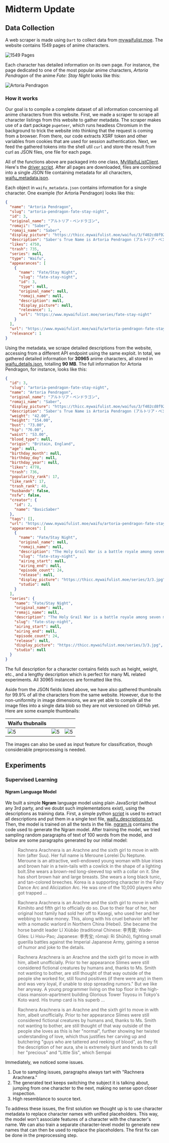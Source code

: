 # Midterm Update

## Data Collection

A web scraper is made using `Dart` to collect data from [mywaifulist.moe](https://mywaifulist.moe). The website contains 1549 pages of anime characters. 

![1549 Pages](images/1549_pages.png)

Each character has detailed information on its own page. For instance, the page dedicated to one of the most popular anime characters, *Artoria Pendragon* of the anime *Fate: Stay Night* looks like this:

![Artoria Pendragon](images/artoria_pendragon.png)

### How it works

Our goal is to compile a complete dataset of all information concerning all anime characters from this website. First, we made a scraper to scrape all character listings from this website to gather metadata. The scraper makes use of a dart package `pupeteer`, which runs headless Chromium in the background to trick the website into thinking that the request is coming from a browser. From there, our code extracts XSRF token and other variables from cookies that are used for session authentication. Next, we feed the gathered tokens into the shell util `curl` and store the result from curl as JSON files, one file for each page. 

All of the functions above are packaged into one class, [MyWaifuListClient](https://github.com/JiachenRen/get_waifu/blob/628fbe6c23a15e56561f3b9ee5f8470ea35294d4/lib/my_waifu_list_client.dart). Here's the [driver script](https://github.com/JiachenRen/get_waifu/blob/628fbe6c23a15e56561f3b9ee5f8470ea35294d4/scripts/get_waifu_metadata.dart). After all pages are downloaded, files are combined into a single JSON file containing metadata for all characters, [waifu_metadata.json](https://github.com/JiachenRen/get_waifu/blob/628fbe6c23a15e56561f3b9ee5f8470ea35294d4/data/waifu_metadata.json). 

Each object in `waifu_metadata.json` contains information for a single character. One example (for Artoria Pendragon) looks like this:

```json
{
  "name": "Artoria Pendragon",
  "slug": "artoria-pendragon-fate-stay-night",
  "id": 3,
  "original_name": "アルトリア・ペンドラゴン",
  "romaji": "Saber",
  "romaji_name": "Saber",
  "display_picture": "https://thicc.mywaifulist.moe/waifus/3/f402cd8f9243147e7d758efee5100482bcb4e23e7906f1f9cad80e96851311e0_thumb.jpeg",
  "description": "Saber's True Name is Artoria Pendragon (アルトリア・ペンドラゴン).\r\n\r\nA leg...",
  "likes": 4750,
  "trash": 735,
  "series": null,
  "type": "Waifu",
  "appearances": [
    {
      "name": "Fate/Stay Night",
      "slug": "fate-stay-night",
      "id": 3,
      "type": null,
      "original_name": null,
      "romaji_name": null,
      "description": null,
      "display_picture": null,
      "relevance": 1,
      "url": "https://www.mywaifulist.moe/series/fate-stay-night"
    }
  ],
  "url": "https://www.mywaifulist.moe/waifu/artoria-pendragon-fate-stay-night",
  "relevance": 1
}
```

Using the metadata, we scrape detailed descriptions from the website, accessing from a different API endpoint using the same exploit. In total, we gathered detailed information for **30965** anime characters, all stored in [waifu_details.json](https://github.com/JiachenRen/get_waifu/blob/628fbe6c23a15e56561f3b9ee5f8470ea35294d4/data/waifu_details.json), totalling **90 MB**. The full information for Artoria Pendragon, for instance, looks like this:

```json
{
  "id": 3,
  "slug": "artoria-pendragon-fate-stay-night",
  "name": "Artoria Pendragon",
  "original_name": "アルトリア・ペンドラゴン",
  "romaji_name": "Saber",
  "display_picture": "https://thicc.mywaifulist.moe/waifus/3/f402cd8f9243147e7d758efee5100482bcb4e23e7906f1f9cad80e96851311e0_thumb.jpeg",
  "description": "Saber's True Name is Artoria Pendragon (アルトリア・ペンドラゴン).\r\n\r\nA legendary king of Britain. Also called King of Knights.\r\n\r\nArtoria is a childhood name and, upon being raised as a king, she began to be called King Arthur.\r\nIn a age when chivalry had lost its beauty, with a holy sword in her hands, she brought about a brief moment of peace and final prosperity to Britain.\r\nA man in historical fact, but it seems that in this world she was a cross-dressing beauty.\r\n\r\nOne of the ideal kings that approves a virtuous life, a virtuous livelihood for the people.\r\nA character with no faults that aided the weak and broke the strong.\r\nCalm, cool and collected; an honor student who is always serious.\r\n...that being said, although rarely mentioned, there is something of a sore loser in her: she does not go easy on any kind of competition and gets greatly vexed upon losing.\r\n\r\nThe conclusion of Arthurian Legends marks the end of the age of knights.\r\nAlthough King Arthur managed to repel outside threats, she was not able to avoid the ruin of the land of Britain itself.\r\nThe rebellion of Mordred - one of the Knights of the Round Table - caused the country to be split into two, and the castle of knights, Camelot, lost its light.\r\n\r\nAt Camlann Hill, King Arthur defeated Mordred, but also sustained a wound herself and fell on her knees.\r\nJust before drawing her last breath, she gave custody of the holy sword to her last loyal retainer, Bedivere, and departed from this world.\r\n\r\nIt has been said that, after death, she was carried to Avalon - the utopia, paradise that does not exists anywhere in this world - and will save Britain again in the far away future.",
  "weight": "42.00",
  "height": "154.00",
  "bust": "73.00",
  "hip": "76.00",
  "waist": "53.00",
  "blood_type": null,
  "origin": "Britain, England",
  "age": null,
  "birthday_month": null,
  "birthday_day": null,
  "birthday_year": null,
  "likes": 4778,
  "trash": 736,
  "popularity_rank": 17,
  "like_rank": 17,
  "trash_rank": 40,
  "husbando": false,
  "nsfw": false,
  "creator": {
    "id": 2,
    "name": "BasicSaber"
  },
  "tags": [],
  "url": "https://www.mywaifulist.moe/waifu/artoria-pendragon-fate-stay-night",
  "appearances": [
    {
      "name": "Fate/Stay Night",
      "original_name": null,
      "romaji_name": null,
      "description": "The Holy Grail War is a battle royale among seven magi who serve as Masters. Masters, through the use of the command seals they are given when they enter the war, command Heroic Spirits known as Servants to fight for them in battle. In the Fifth Holy Grail War, Rin Toosaka is among the magi entering the competition. With her Servant, Archer, she hopes to obtain the ultimate prize—the Holy Grail, a magical artifact capable of granting its wielder any wish.\n\nOne of Rin's classmates, Emiya Shirou, accidentally enters the competition and ends up commanding a Servant of his own known as Saber. As they find themselves facing mutual enemies, Rin and Shirou decide to form a temporary alliance as they challenge their opponents in the Holy Grail War. \n",
      "slug": "fate-stay-night",
      "airing_start": null,
      "airing_end": null,
      "episode_count": 24,
      "release": null,
      "display_picture": "https://thicc.mywaifulist.moe/series/3/3.jpg",
      "studio": null
    }
  ],
  "series": {
    "name": "Fate/Stay Night",
    "original_name": null,
    "romaji_name": null,
    "description": "The Holy Grail War is a battle royale among seven magi who serve as Masters. Masters, through the use of the command seals they are given when they enter the war, command Heroic Spirits known as Servants to fight for them in battle. In the Fifth Holy Grail War, Rin Toosaka is among the magi entering the competition. With her Servant, Archer, she hopes to obtain the ultimate prize—the Holy Grail, a magical artifact capable of granting its wielder any wish.\n\nOne of Rin's classmates, Emiya Shirou, accidentally enters the competition and ends up commanding a Servant of his own known as Saber. As they find themselves facing mutual enemies, Rin and Shirou decide to form a temporary alliance as they challenge their opponents in the Holy Grail War. \n",
    "slug": "fate-stay-night",
    "airing_start": null,
    "airing_end": null,
    "episode_count": 24,
    "release": null,
    "display_picture": "https://thicc.mywaifulist.moe/series/3/3.jpg",
    "studio": null
  }
}
```

The full description for a character contains fields such as height, weight, etc., and a lengthy description which is perfect for many ML related experiments. All 30965 instances are formatted like this. 

Aside from the JSON fields listed above, we have also gathered thumbnails for 99.9% of all the characters from the same website. However, due to the non-uniformity in image dimensions, we are yet able to compile all the image files into a single data blob so they are not versioned on GitHub yet. Here are some example thumbnails:

| Waifu thubnails                     |                                      |                                      |
| ----------------------------------- | ------------------------------------ | ------------------------------------ |
| ![5](images/waifu_thumbnails/5.jpg) | ![5](images/waifu_thumbnails/10.jpg) | ![5](images/waifu_thumbnails/41.jpg) |

The images can also be used as input feature for classification, though considerable preprocessing is needed. 

## Experiments

### Supervised Learning

#### Ngram Language Model

We built a simple **Ngram** language model using plain JavaScript (without any 3rd party, and we doubt such implementations exist), using the descriptions as training data. First, a simple python [script](https://drive.google.com/file/d/1d6Ks7HS_rlv3ObqZZukClk2Jl_3hBZ-3/view?usp=sharing) is used to extract all descriptions and put them in a single text file, [waifu_descriptions.txt](https://drive.google.com/file/d/1bmiBIDz9F-J0EkFVqweJ0UH8cib6P8ZA/view?usp=sharing). Then, the model is trained on all the texts in the file. [ngram.js](https://drive.google.com/file/d/1QHl4f3Pki699wwP9ran0OVliolfnQaGL/view?usp=sharing) contains the code used to generate the Ngram model. After training the model, we tried sampling random paragraphs of text of 100 words from the model, and below are some paragraphs generated by our initial model:

> Rachnera Arachnera is an Arachne and the sixth girl to move in with him (after Suu). Her full name is Meroune Lorelei Du Neptune. Meroune is an attractive, well-endowed young woman with blue irises and brown hair in a twin-tails with a cowlick in the shape of a lighting bolt.She wears a brown-red long-sleeved top with a collar on it. She has short brown hair and large breasts. She wears a long black tunic, and tan-colored breeches. Korea is a supporting character in the Fairy Dance Arc and Alicization Arc. He was one of the 10,000 players who got trapped ...

> Rachnera Arachnera is an Arachne and the sixth girl to move in with Kimihito and fifth girl to officially do so. Due to their fear of her, her original host family had sold her off to Kasegi, who used her and her webbing to make money. This, along with his cruel behavior left her with a nomadic warlord in Northern China (Hebei). She became the horse bandit leader Lǐ Xiùbǎo (traditional Chinese: 李秀寶; Wade-Giles: Li Hsiu-Pao; Japanese: 李秀宝; rōmaji: Ri Shūhō), fighting small guerilla battles against the Imperial Japanese Army, gaining a sense of humor and joke to the details.

> Rachnera Arachnera is an Arachne and the sixth girl to move in with him, albeit unofficially. Prior to her appearance Slimes were still considered fictional creatures by humans and, thanks to Ms. Smith not wanting to bother, are still thought of that way outside of the people she worked for, still found positives (if there were any) in them and was very loyal, if unable to stop spreading rumors." But we like her anyway. A young programmer living on the top floor in the high-class mansion-apartment building Glorious Tower Toyosu in Tokyo's Koto ward. His trump card is his superb ...

> Rachnera Arachnera is an Arachne and the sixth girl to move in with him, albeit unofficially. Prior to her appearance Slimes were still considered fictional creatures by humans and, thanks to Ms. Smith not wanting to bother, are still thought of that way outside of the people she loves as this is her "normal", further showing her twisted understanding of love, which thus justifies her carving up and butchering "guys who are tattered and reeking of blood", as they fit the description of her aura, she is extremely blunt and tends to call her "precious" and "Little Sis", which Sempai

Immediately, we noticed some issues.

1. Due to sampling issues, paragraphs always tart with "Rachnera Arachnera."
2. The generated text keeps switching the subject it is talking about, jumping from one character to the next, making no sense upon closer inspection.
3. High resemblance to source text.

To address these issues, the first solution we thought up is to use character metadata to replace character names with unified placeholders. This way, the model won't associate features of a character with the character's name. We can also train a separate character-level model to generate new names that can then be used to replace the placeholders. The first fix can be done in the preprocessing step. 





